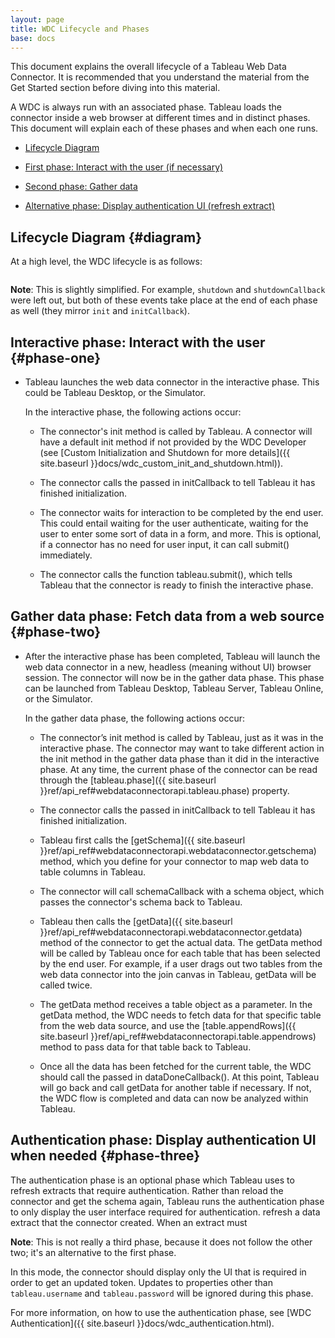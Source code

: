 ```yaml
---
layout: page
title: WDC Lifecycle and Phases
base: docs
---
```


This document explains the overall lifecycle  of a Tableau Web Data Connector. It is recommended that you understand the material
from the Get Started section before diving into this material.

A WDC is always run with an associated phase.  Tableau loads
the connector inside a web browser at different times and in distinct phases. 
This document will explain each of these phases and when each one runs.

-   [Lifecycle Diagram](#diagram)

-   [First phase: Interact with the user (if necessary)](#phase-one)

-   [Second phase: Gather data](#phase-two)

-   [Alternative phase: Display authentication UI
    (refresh extract)](#phase-three)

Lifecycle Diagram {#diagram}
--------------------------------------------------

At a high level, the WDC lifecycle is as follows:

<img class="img-responsive docs-img" src="{{ site.baseurl }}assets/wdc_flow.png" alt="">

**Note**: This is slightly simplified.
For example, `shutdown` and `shutdownCallback` were left out, but both 
of these events take place at the end of each phase as well (they mirror 
`init` and `initCallback`).

Interactive phase: Interact with the user {#phase-one}
--------------------------------------------------

- Tableau launches the web data connector in the interactive phase.  This
    could be Tableau Desktop, or the Simulator.  
    
    In the interactive phase, the following actions occur:
    
    - The connector's init method is called by Tableau. A connector will have a default 
      init method if not provided by the WDC Developer (see [Custom
      Initialization  and Shutdown for more details]({{ site.baseurl }}docs/wdc_custom_init_and_shutdown.html)).
          
    - The connector calls the passed in initCallback to tell Tableau it has finished initialization.
    
    - The connector waits for interaction to be completed by the end user.  This could entail waiting for
      the user authenticate, waiting for the user to enter some sort of data in a form, and more.
      This is optional, if a connector has no need for user input, it can call submit() immediately.
      
    - The connector calls the function tableau.submit(), which tells Tableau that the connector
      is ready to finish the interactive phase.

Gather data phase: Fetch data from a web source {#phase-two}
-------------------------

- After the interactive phase has been completed, Tableau will launch the web data connector
    in a new, headless (meaning without UI) browser session.  The connector will now be in the 
    gather data phase.  This phase can be launched from Tableau Desktop, Tableau Server, Tableau Online,
    or the Simulator.
    
    In the gather data phase, the following actions occur:
    
    - The connector’s init method is called by Tableau, just as it was in the interactive phase. 
      The connector may want to take different action in the init method in the gather data phase than
      it did in the interactive phase.  At any time, the current phase of the connector can be read
      through the [tableau.phase]({{ site.baseurl }}ref/api_ref#webdataconnectorapi.tableau.phase)
      property.
          
    - The connector calls the passed in initCallback to tell Tableau it has finished initialization.
    
    - Tableau first calls the 
      [getSchema]({{ site.baseurl }}ref/api_ref#webdataconnectorapi.webdataconnector.getschema)
      method, which you define for your connector to map web data to table columns in Tableau.
      
    - The connector will call schemaCallback with a schema object, which passes
      the connector's schema back to Tableau.
      
    - Tableau then calls the [getData]({{ site.baseurl }}ref/api_ref#webdataconnectorapi.webdataconnector.getdata) method of the connector to get the actual 
      data. The getData method will be called by Tableau once for each table that 
      has been selected by the end user. For example, if a user drags out two tables
      from the web data connector into the join canvas in Tableau, getData will be called
      twice.  
      
    - The getData method receives a table object as a parameter.  In the getData
      method, the WDC needs to fetch data for that specific table from the web data source,
      and use the [table.appendRows]({{ site.baseurl }}ref/api_ref#webdataconnectorapi.table.appendrows) 
      method to pass data for that table back to Tableau.
      
    - Once all the data has been fetched for the current table, the WDC should call the passed
      in dataDoneCallback().  At this point, Tableau will go back and call getData for another 
      table if necessary.  If not, the WDC flow is completed and data can now be 
      analyzed within Tableau.

Authentication phase: Display authentication UI when needed {#phase-three}
--------------------------------------------------------------

The authentication phase is an optional phase which Tableau uses to refresh extracts that require authentication. Rather than reload the connector and get the schema again, Tableau runs the authentication phase to only display the user interface required for authentication. 
refresh a data extract that the connector created. When an extract must

**Note**: This is not really a third phase, because it does not follow the other
two; it's an alternative to the first phase.

In this mode, the connector should display only the UI that is required in order to get an updated
token.  Updates to properties other than `tableau.username` and `tableau.password`
will be ignored during this phase. 

For more information, on how to use the authentication phase, see [WDC Authentication]({{ site.baseurl }}docs/wdc_authentication.html).

